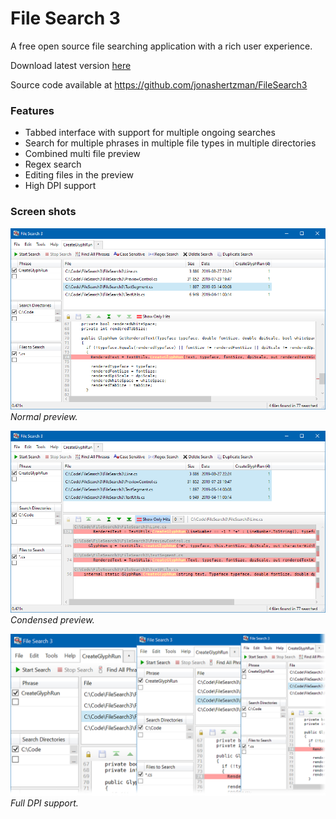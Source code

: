 File Search 3
=============

A free open source file searching application with a rich user experience.

Download latest version [here](https://jonashertzman.github.io/FileSearch3/download/FileSearch3.zip)

Source code available at <https://github.com/jonashertzman/FileSearch3>

### Features

- Tabbed interface with support for multiple ongoing searches
- Search for multiple phrases in multiple file types in multiple directories
- Combined multi file preview
- Regex search
- Editing files in the preview
- High DPI support

### Screen shots
![screen](docs/images/screen1.png)
*Normal preview.*

![screen](docs/images/screen2.png)
*Condensed preview.*

![screen](docs/images/screen3.png)
*Full DPI support.*
